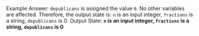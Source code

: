 Example Answer:
`depublicans` is assigned the value `0`. No other variables are affected. Therefore, the output state is: `n` is an input integer, `fractions` is a string, `depublicans` is 0.
Output State: **`n` is an input integer, `fractions` is a string, `depublicans` is 0**